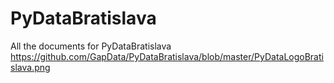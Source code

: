 # PyDataBratislava
All the documents for PyDataBratislava
https://github.com/GapData/PyDataBratislava/blob/master/PyDataLogoBratislava.png
